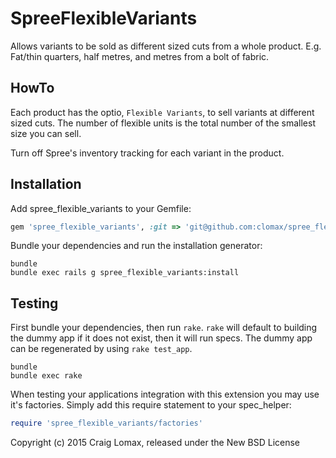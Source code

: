 SpreeFlexibleVariants
=====================

Allows variants to be sold as different sized cuts from a whole product. E.g.
Fat/thin quarters, half metres, and metres from a bolt of fabric.

HowTo
-----

Each product has the optio, `Flexible Variants`, to sell variants at different
sized cuts. The number of flexible units is the total number of the smallest
size you can sell.

Turn off Spree's inventory tracking for each variant in the product.

Installation
------------

Add spree_flexible_variants to your Gemfile:

```ruby
gem 'spree_flexible_variants', :git => 'git@github.com:clomax/spree_flexible_variants.git', :branch => 'xxx'
```

Bundle your dependencies and run the installation generator:

```shell
bundle
bundle exec rails g spree_flexible_variants:install
```

Testing
-------

First bundle your dependencies, then run `rake`. `rake` will default to building the dummy app if it does not exist, then it will run specs. The dummy app can be regenerated by using `rake test_app`.

```shell
bundle
bundle exec rake
```

When testing your applications integration with this extension you may use it's factories.
Simply add this require statement to your spec_helper:

```ruby
require 'spree_flexible_variants/factories'
```

Copyright (c) 2015 Craig Lomax, released under the New BSD License
